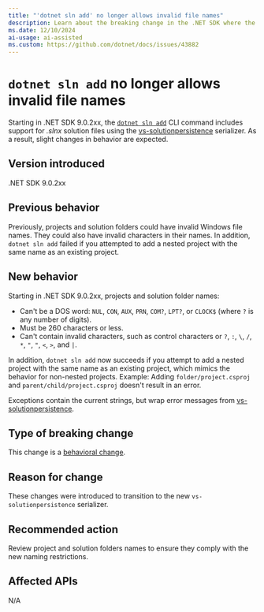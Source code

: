 ```yaml
---
title: "'dotnet sln add' no longer allows invalid file names"
description: Learn about the breaking change in the .NET SDK where the CLI command 'dotnet sln add' adds support for .slnx solution files and no longer allows invalid file names.
ms.date: 12/10/2024
ai-usage: ai-assisted
ms.custom: https://github.com/dotnet/docs/issues/43882
---
```


# `dotnet sln add` no longer allows invalid file names

Starting in .NET SDK 9.0.2xx, the [`dotnet sln add`](../../../tools/dotnet-sln.md#add) CLI command includes support for *.slnx* solution files using the [vs-solutionpersistence](https://github.com/microsoft/vs-solutionpersistence) serializer. As a result, slight changes in behavior are expected.

## Version introduced

.NET SDK 9.0.2xx

## Previous behavior

Previously, projects and solution folders could have invalid Windows file names. They could also have invalid characters in their names. In addition, `dotnet sln add` failed if you attempted to add a nested project with the same name as an existing project.

## New behavior

Starting in .NET SDK 9.0.2xx, projects and solution folder names:

- Can't be a DOS word: `NUL`, `CON`, `AUX`, `PRN`, `COM?`, `LPT?`, or `CLOCK$` (where `?` is any number of digits).
- Must be 260 characters or less.
- Can't contain invalid characters, such as control characters or `?`, `:`, `\`, `/`, `*`, `"`, `"`, `<`, `>`, and `|`.

In addition, `dotnet sln add` now succeeds if you attempt to add a nested project with the same name as an existing project, which mimics the behavior for non-nested projects. Example: Adding `folder/project.csproj` and `parent/child/project.csproj` doesn't result in an error.

Exceptions contain the current strings, but wrap error messages from [vs-solutionpersistence](https://github.com/microsoft/vs-solutionpersistence).

## Type of breaking change

This change is a [behavioral change](../../categories.md#behavioral-change).

## Reason for change

These changes were introduced to transition to the new `vs-solutionpersistence` serializer.

## Recommended action

Review project and solution folders names to ensure they comply with the new naming restrictions.

## Affected APIs

N/A
